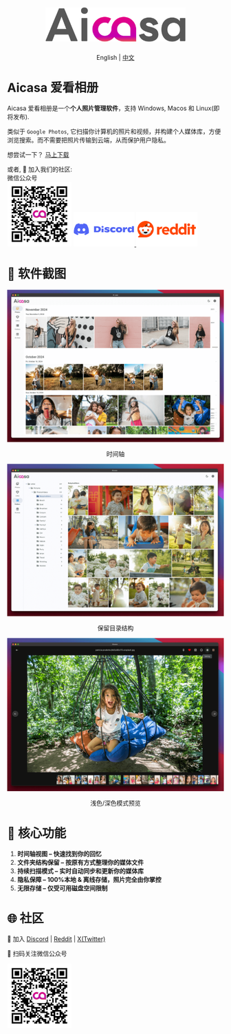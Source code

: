 <h1 align="center">
  <a href="https://github.com/kangfenmao/cherry-studio/releases">
    <img src="https://github.com/aicasa-ai/Aicasa/blob/main/assets/aicasa-logo.png?raw=true" height="80" alt="Aicasa Logo" /><br>
  </a>
</h1>
<p align="center">English | <a href="./docs/README.zh.md">中文</a></p>

# Aicasa 爱看相册

Aicasa 爱看相册是一个<b>个人照片管理软件</b>，支持 Windows, Macos 和 Linux(即将发布).

类似于 `Google Photos`, 它扫描你计算机的照片和视频，并构建个人媒体库，方便浏览搜索。而不需要把照片传输到云端，从而保护用户隐私。

想尝试一下？ [马上下载](https://github.com/aicasa-ai/Aicasa/releases/latest)

<p>
  或者, 👏 加入我们的社区:
  <br />
  微信公众号<br />
  <img src="https://github.com/aicasa-ai/Aicasa/blob/main/assets/wechat-qrcode.png?raw=true" alt="Wechat QR Code" height="150">
  <a href="https://discord.gg/VCqXcAz6Js">
    <img src="https://github.com/aicasa-ai/Aicasa/blob/main/assets/discord.png?raw=true" height="80" alt="Discord" />
  </a>
  <a href="https://www.reddit.com/r/Aicasa">
    <img src="https://github.com/aicasa-ai/Aicasa/blob/main/assets/reddit.png?raw=true" height="80" alt="Reddit" />
  </a>
</p>

# 🌠 软件截图

![Screenshot 1](https://github.com/aicasa-ai/Aicasa/blob/main/assets/screenshot-1.png?raw=true)

<p align="center">时间轴</p>

![Screenshot 2](https://github.com/aicasa-ai/Aicasa/blob/main/assets/screenshot-2.png?raw=true)

<p align="center">保留目录结构</p>

![Screenshot 3](https://github.com/aicasa-ai/Aicasa/blob/main/assets/screenshot-3.png?raw=true)

<p align="center">浅色/深色模式预览</p>

# 🌟 核心功能

1. **时间轴视图 – 快速找到你的回忆**
2. **文件夹结构保留 – 按原有方式整理你的媒体文件**
3. **持续扫描模式 – 实时自动同步和更新你的媒体库**
4. **隐私保障 – 100%本地 & 离线存储，照片完全由你掌控**
5. **无限存储 – 仅受可用磁盘空间限制**

# 🌐 社区

👏 加入 [Discord](https://discord.gg/VCqXcAz6Js) | [Reddit](https://www.reddit.com/r/Aicasa/) | [X(Twitter)](https://x.com/wikkefly)

👏 扫码关注微信公众号<br />

<img src="https://github.com/aicasa-ai/Aicasa/blob/main/assets/wechat-qrcode.png?raw=true" alt="Wechat QR Code" height="150">
